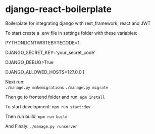 # django-react-boilerplate

Boilerplate for integrating django with rest_framework, react and JWT

To start create a .env file in settings folder with these variables:

PYTHONDONTWRITEBYTECODE=1

DJANGO_SECRET_KEY='your_secret_code'

DJANGO_DEBUG=True

DJANGO_ALLOWED_HOSTS=127.0.0.1

Next run:  
`./manage.py makemigrations`
`./manage.py migrate`

Then go to frontend folder and run:
`npm install`

To start development:
`npm run start:dev`

Then run build:
`npm run build`

And Finaly:
`./manage.py runserver`
